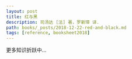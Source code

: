 ```yaml
---
layout: post
title: 红与黑
description: 司汤达 [法] 著，罗新璋 译.
path: books/_posts/2018-12-22-red-and-black.md
tags: [reference, booksheet2018]
---
```


更多知识折跃中...


